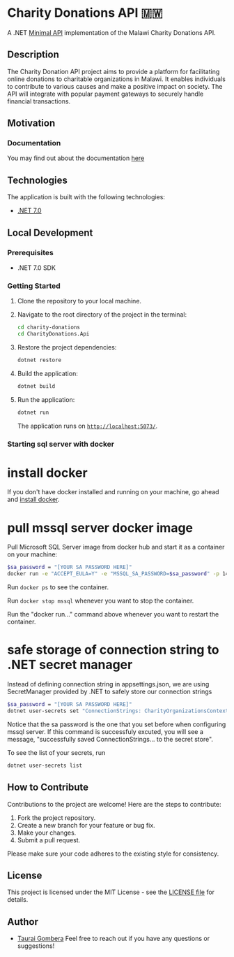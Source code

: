 # Charity Donations API 🇲🇼

A .NET [Minimal API](https://learn.microsoft.com/en-us/aspnet/core/fundamentals/minimal-apis?view=aspnetcore-7.0) implementation of the Malawi Charity Donations API.

## Description

The Charity Donation API project aims to provide a platform for facilitating online donations to charitable organizations in Malawi. It enables individuals to contribute to various causes and make a positive impact on society. The API will integrate with popular payment gateways to securely handle financial transactions.

## Motivation

### Documentation

You may find out about the documentation [here](https://github.com/...Usecases.md)

## Technologies

The application is built with the following technologies:

- [.NET 7.0](https://learn.microsoft.com/en-us/dotnet/core/whats-new/dotnet-7)

## Local Development

### Prerequisites

- .NET 7.0 SDK

### Getting Started

1. Clone the repository to your local machine.

2. Navigate to the root directory of the project in the terminal:

   ```bash
   cd charity-donations
   cd CharityDonations.Api
   ```

3. Restore the project dependencies:

   ```bash
   dotnet restore
   ```

4. Build the application:

   ```bash
   dotnet build
   ```

5. Run the application:

   ```bash
   dotnet run
   ```

   The application runs on [`http://localhost:5073/`](http://localhost:5073/).

### Starting sql server with docker

# install docker

If you don't have docker installed and running on your machine, go ahead and [install docker](https://docs.docker.com/desktop/).

# pull mssql server docker image

Pull Microsoft SQL Server image from docker hub and start it as a container on your machine:

```bash
$sa_password = "[YOUR SA PASSWORD HERE]"
docker run -e "ACCEPT_EULA=Y" -e "MSSQL_SA_PASSWORD=$sa_password" -p 1433:1433 -v sqlvolume:/var/opt/mssql -d --rm --name mssql mcr.microsoft.com/mssql/server:2022-latest
```

Run `docker ps` to see the container.

Run `docker stop mssql` whenever you want to stop the container.

Run the "docker run..." command above whenever you want to restart the container.

# safe storage of connection string to .NET secret manager

Instead of defining connection string in appsettings.json, we are using SecretManager provided by .NET to safely store our connection strings

```bash
$sa_password = "[YOUR SA PASSWORD HERE]"
dotnet user-secrets set "ConnectionStrings: CharityOrganizationsContext" "Server=localhost; Database=CharityDonationsApi; User Id=sa; Password=$sa_password;TrustServerCertificate=True"
```

Notice that the sa password is the one that you set before when configuring mssql server. If this command is successfuly excuted, you will see a message, "successfully saved ConnectionStrings... to the secret store".

To see the list of your secrets, run

```bash
dotnet user-secrets list
```

## How to Contribute

Contributions to the project are welcome! Here are the steps to contribute:

1. Fork the project repository.
2. Create a new branch for your feature or bug fix.
3. Make your changes.
4. Submit a pull request.

Please make sure your code adheres to the existing style for consistency.

## License

This project is licensed under the MIT License - see the [LICENSE file](https://opensource.org/license/mit/) for details.

## Author

- [Taurai Gombera](https://github.com/tauraigombera)
  Feel free to reach out if you have any questions or suggestions!
